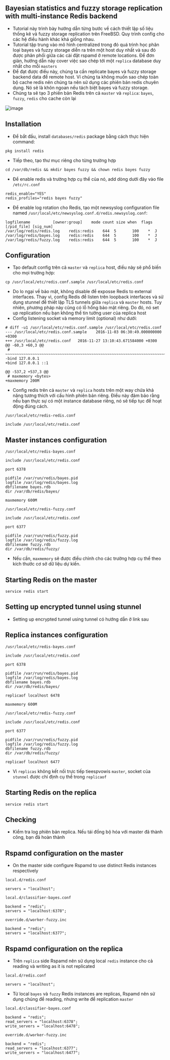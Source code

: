 ## Bayesian statistics and fuzzy storage replication with multi-instance Redis backend
- Tutorial này trình bày hướng dẫn từng bước về cách thiết lập số liệu thống kê vả fuzzy storage replication trên FreeBSD. Quy trình config cho các hệ điều hành khác khá giống nhau.
- Tutorial tập trung vào mô hình centralized trong đó quá trình học phân loại bayes và fuzzy storage diễn ra trên một host duy nhất và sau đó được phân phối giữa các cài đặt rspamd ở remote locations. Để đơn giản, hướng dẫn này cover việc sao chép tới một `replica` database duy nhất cho mỗi `masters`
- Để đạt được điều này, chúng ta cần replicate bayes và fuzzy storage backend data để remote host. 
Ví chúng ta không muốn sao chép toàn bộ cache redis nên chúng ta nên sử dụng các phiên bản redis chuyên dụng. Nó sẽ là khôn ngoan nếu tách biệt bayes và fuzzy storage.
- Chúng ta sẽ tạo 3 phiên bản Redis trên cả `master` và `replica`: `bayes`, `fuzzy`, `redis` cho cache còn lại
  
![image](https://github.com/DinhHa1011/Rspamd/assets/119484840/79b73dbd-c2a5-41e1-b9e2-92ea5d5e85f6)
## Installation
- Để bắt đầu, install `databases/redis` package bằng cách thực hiện command:
```
pkg install redis
```
- Tiếp theo, tạo thư mục riêng cho từng trường hợp
```
cd /var/db/redis && mkdir bayes fuzzy && chown redis bayes fuzzy
```
- Để enable redis và trường hợp cụ thể của nó, add dòng dưới đây vào file `/etc/rc.conf`
```
redis_enable="YES"
redis_profiles="redis bayes fuzzy"
```
- Để enable log rotation cho Redis, tạo một newsyslog configuration file named `/usr/local/etc/newsyslog.conf.d/redis.newsyslog.conf`:
```
logfilename          [owner:group]    mode count size when  flags [/pid_file] [sig_num]
/var/log/redis/redis.log    redis:redis    644  5       100    *  J
/var/log/redis/bayes.log    redis:redis    644  5       100    *  J
/var/log/redis/fuzzy.log    redis:redis    644  5       100    *  J
```
## Configuration
- Tạo default config trên cả `master` và `replica` host, điều này sẽ phổ biến cho mọi trường hợp:
```
cp /usr/local/etc/redis.conf.sample /usr/local/etc/redis.conf
```
- Do lo ngại về bảo mật, không disable để exposse Redis to external interfaces. Thay vì, config Redis để listen trên loopback interfaces và sử dụng stunnel để thiết lập TLS tunnels giữa `replica` và `master` hosts. Tuy nhiên, phương pháp này cũng có lỗ hổng bảo mật riêng. Do đó, nó set up replication nếu bạn không thể tin tưởng user của replica host
- Config listening socket và memory limit (optional) như dưới:
```
# diff -u1 /usr/local/etc/redis.conf.sample /usr/local/etc/redis.conf
--- /usr/local/etc/redis.conf.sample    2016-11-03 06:30:49.000000000 +0300
+++ /usr/local/etc/redis.conf   2016-11-27 13:10:43.671584000 +0300
@@ -60,3 +60,3 @@
 # ~~~~~~~~~~~~~~~~~~~~~~~~~~~~~~~~~~~~~~~~~~~~~~~~~~~~~~~~~~~~~~~~~~~~~~~~
-bind 127.0.0.1
+bind 127.0.0.1 ::1

@@ -537,2 +537,3 @@
 # maxmemory <bytes>
+maxmemory 200M
```
- Config redis trên cả `master` và `replica` hosts trên một way chứa khả năng tương thích với cấu hình phiên bản riêng. Điều này đảm bảo rằng nếu bạn thực sự có một instance database riêng, nó sẽ tiếp tục để hoạt động đúng cách.
```
/usr/local/etc/redis-redis.conf
```
```
include /usr/local/etc/redis.conf
```
## Master instances configuration
```
/usr/local/etc/redis-bayes.conf
```
```
include /usr/local/etc/redis.conf

port 6378

pidfile /var/run/redis/bayes.pid
logfile /var/log/redis/bayes.log
dbfilename bayes.rdb
dir /var/db/redis/bayes/

maxmemory 600M
```
```
/usr/local/etc/redis-fuzzy.conf
```
```
include /usr/local/etc/redis.conf

port 6377

pidfile /var/run/redis/fuzzy.pid
logfile /var/log/redis/fuzzy.log
dbfilename fuzzy.rdb
dir /var/db/redis/fuzzy/
```
- Nếu cần, `maxmemory` sẽ được điều chỉnh cho các trường hợp cụ thể theo kích thước cơ sở dữ liệu dự kiến.
## Starting Redis on the master
```
service redis start
```
## Setting up encrypted tunnel using stunnel
- Setting up encrypted tunnel using tunnel có hướng dẫn ở link sau
## Replica instances configuration
```
/usr/local/etc/redis-bayes.conf
```
```
include /usr/local/etc/redis.conf

port 6378

pidfile /var/run/redis/bayes.pid
logfile /var/log/redis/bayes.log
dbfilename bayes.rdb
dir /var/db/redis/bayes/

replicaof localhost 6478

maxmemory 600M
```
```
/usr/local/etc/redis-fuzzy.conf
```
```
include /usr/local/etc/redis.conf

port 6377

pidfile /var/run/redis/fuzzy.pid
logfile /var/log/redis/fuzzy.log
dbfilename fuzzy.rdb
dir /var/db/redis/fuzzy/

replicaof localhost 6477
```
- Vì `replicas` không kết nối trực tiếp tieespvowis `master`, socket của `stunnel` được chỉ định cụ thể trong `replicaof`
## Starting Redis on the replica
```
service redis start
```
## Checking
- Kiểm tra log phiên bản replica. Nếu tái đồng bộ hóa với master đã thành công, bạn đã hoàn thành
## Rspamd configuration on the master
- On the master side configure Rspamd to use distinct Redis instances respectively
```
local.d/redis.conf
```
```
servers = "localhost";
```
```
local.d/classifier-bayes.conf
```
```
backend = "redis";
servers = "localhost:6378";
```
```
override.d/worker-fuzzy.inc
```
```
backend = "redis";
servers = "localhost:6377";
```
## Rspamd configuration on the replica
- Trên `replica` side Rspamd nên sử dụng local `redis` instance cho cả reading và writing as it is not replicated
```
local.d/redis.conf
```
```
servers = "localhost";
```
- Từ local `bayes` và `fuzzy` Redis instances are replicas, Rspamd nên sử dụng chúng để reading, nhưng write để replication `master`
```
local.d/classifier-bayes.conf
```
```
backend = "redis";
read_servers = "localhost:6378";
write_servers = "localhost:6478";
```
```
override.d/worker-fuzzy.inc
```
```
backend = "redis";
read_servers = "localhost:6377";
write_servers = "localhost:6477";
```
